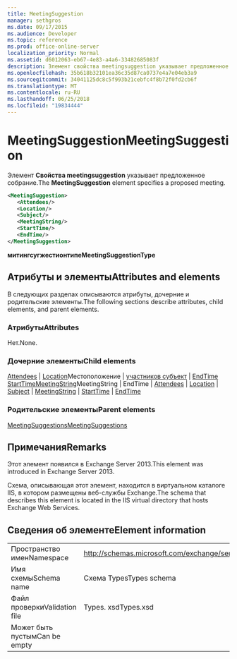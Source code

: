 ```yaml
---
title: MeetingSuggestion
manager: sethgros
ms.date: 09/17/2015
ms.audience: Developer
ms.topic: reference
ms.prod: office-online-server
localization_priority: Normal
ms.assetid: d6012063-eb67-4e83-a4a6-33482685083f
description: Элемент свойства meetingsuggestion указывает предложенное собрание.
ms.openlocfilehash: 35b618b32101ea36c35d87ca0737e4a7e04eb3a9
ms.sourcegitcommit: 34041125dc8c5f993b21cebfc4f8b72f0fd2cb6f
ms.translationtype: MT
ms.contentlocale: ru-RU
ms.lasthandoff: 06/25/2018
ms.locfileid: "19834444"
---
```

# <a name="meetingsuggestion"></a><span data-ttu-id="87d52-103">MeetingSuggestion</span><span class="sxs-lookup"><span data-stu-id="87d52-103">MeetingSuggestion</span></span>

<span data-ttu-id="87d52-104">Элемент **Свойства meetingsuggestion** указывает предложенное собрание.</span><span class="sxs-lookup"><span data-stu-id="87d52-104">The **MeetingSuggestion** element specifies a proposed meeting.</span></span> 
  
```XML
<MeetingSuggestion>
   <Attendees/>
   <Location/>
   <Subject/>
   <MeetingString/>
   <StartTime/>
   <EndTime/>
</MeetingSuggestion>
```

 <span data-ttu-id="87d52-105">**митингсугжестионтипе**</span><span class="sxs-lookup"><span data-stu-id="87d52-105">**MeetingSuggestionType**</span></span>
## <a name="attributes-and-elements"></a><span data-ttu-id="87d52-106">Атрибуты и элементы</span><span class="sxs-lookup"><span data-stu-id="87d52-106">Attributes and elements</span></span>

<span data-ttu-id="87d52-107">В следующих разделах описываются атрибуты, дочерние и родительские элементы.</span><span class="sxs-lookup"><span data-stu-id="87d52-107">The following sections describe attributes, child elements, and parent elements.</span></span>
  
### <a name="attributes"></a><span data-ttu-id="87d52-108">Атрибуты</span><span class="sxs-lookup"><span data-stu-id="87d52-108">Attributes</span></span>

<span data-ttu-id="87d52-109">Нет.</span><span class="sxs-lookup"><span data-stu-id="87d52-109">None.</span></span>
  
### <a name="child-elements"></a><span data-ttu-id="87d52-110">Дочерние элементы</span><span class="sxs-lookup"><span data-stu-id="87d52-110">Child elements</span></span>

<span data-ttu-id="87d52-111">[Attendees](attendees.md) | [Location](location.md)Местоположение | [участников субъект](subject.md) | [EndTime](endtime.md) [StartTime](starttime.md)[MeetingString](meetingstring.md)MeetingString | EndTime | </span><span class="sxs-lookup"><span data-stu-id="87d52-111">[Attendees](attendees.md) | [Location](location.md) | [Subject](subject.md) | [MeetingString](meetingstring.md) | [StartTime](starttime.md) | [EndTime](endtime.md)</span></span>
  
### <a name="parent-elements"></a><span data-ttu-id="87d52-112">Родительские элементы</span><span class="sxs-lookup"><span data-stu-id="87d52-112">Parent elements</span></span>

[<span data-ttu-id="87d52-113">MeetingSuggestions</span><span class="sxs-lookup"><span data-stu-id="87d52-113">MeetingSuggestions</span></span>](meetingsuggestions.md)
  
## <a name="remarks"></a><span data-ttu-id="87d52-114">Примечания</span><span class="sxs-lookup"><span data-stu-id="87d52-114">Remarks</span></span>

<span data-ttu-id="87d52-115">Этот элемент появился в Exchange Server 2013.</span><span class="sxs-lookup"><span data-stu-id="87d52-115">This element was introduced in Exchange Server 2013.</span></span>
  
<span data-ttu-id="87d52-116">Схема, описывающая этот элемент, находится в виртуальном каталоге IIS, в котором размещены веб-службы Exchange.</span><span class="sxs-lookup"><span data-stu-id="87d52-116">The schema that describes this element is located in the IIS virtual directory that hosts Exchange Web Services.</span></span>
  
## <a name="element-information"></a><span data-ttu-id="87d52-117">Сведения об элементе</span><span class="sxs-lookup"><span data-stu-id="87d52-117">Element information</span></span>

|||
|:-----|:-----|
|<span data-ttu-id="87d52-118">Пространство имен</span><span class="sxs-lookup"><span data-stu-id="87d52-118">Namespace</span></span>  <br/> |http://schemas.microsoft.com/exchange/services/2006/types  <br/> |
|<span data-ttu-id="87d52-119">Имя схемы</span><span class="sxs-lookup"><span data-stu-id="87d52-119">Schema name</span></span>  <br/> |<span data-ttu-id="87d52-120">Схема Types</span><span class="sxs-lookup"><span data-stu-id="87d52-120">Types schema</span></span>  <br/> |
|<span data-ttu-id="87d52-121">Файл проверки</span><span class="sxs-lookup"><span data-stu-id="87d52-121">Validation file</span></span>  <br/> |<span data-ttu-id="87d52-122">Types. xsd</span><span class="sxs-lookup"><span data-stu-id="87d52-122">Types.xsd</span></span>  <br/> |
|<span data-ttu-id="87d52-123">Может быть пустым</span><span class="sxs-lookup"><span data-stu-id="87d52-123">Can be empty</span></span>  <br/> ||
   

